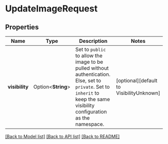 # UpdateImageRequest

## Properties

Name | Type | Description | Notes
------------ | ------------- | ------------- | -------------
**visibility** | Option<**String**> | Set to `public` to allow the image to be pulled without authentication. Else, set to  `private`. Set to `inherit` to keep the same visibility configuration as the namespace. | [optional][default to VisibilityUnknown]

[[Back to Model list]](../README.md#documentation-for-models) [[Back to API list]](../README.md#documentation-for-api-endpoints) [[Back to README]](../README.md)


